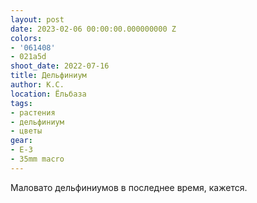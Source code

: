 ```yaml
---
layout: post
date: 2023-02-06 00:00:00.000000000 Z
colors:
- '061408'
- 021a5d
shoot_date: 2022-07-16
title: Дельфиниум
author: К.С.
location: Ёльбаза
tags:
- растения
- дельфиниум
- цветы
gear:
- E-3
- 35mm macro
---
```

Маловато дельфиниумов в последнее время, кажется.

